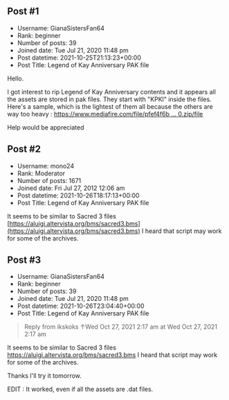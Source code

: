 ## Post #1
- Username: GianaSistersFan64
- Rank: beginner
- Number of posts: 39
- Joined date: Tue Jul 21, 2020 11:48 pm
- Post datetime: 2021-10-25T21:13:23+00:00
- Post Title: Legend of Kay Anniversary PAK file

Hello.

I got interest to rip Legend of Kay Anniversary contents and it appears all the assets are stored in pak files. They start with "KPKl" inside the files. Here's a sample, which is the lightest of them all because the others are way too heavy : [https://www.mediafire.com/file/pfef4f6b ... 0.zip/file](https://www.mediafire.com/file/pfef4f6b2e96gah/patch_coregame_0.zip/file)

Help would be appreciated
## Post #2
- Username: mono24
- Rank: Moderator
- Number of posts: 1671
- Joined date: Fri Jul 27, 2012 12:06 am
- Post datetime: 2021-10-26T18:17:13+00:00
- Post Title: Legend of Kay Anniversary PAK file

It seems to be similar to Sacred 3 files [https://aluigi.altervista.org/bms/sacred3.bms](https://aluigi.altervista.org/bms/sacred3.bms)
I heard that script may work for some of the archives.
## Post #3
- Username: GianaSistersFan64
- Rank: beginner
- Number of posts: 39
- Joined date: Tue Jul 21, 2020 11:48 pm
- Post datetime: 2021-10-26T23:04:40+00:00
- Post Title: Legend of Kay Anniversary PAK file

> Reply from ikskoks ↑Wed Oct 27, 2021 2:17 am at Wed Oct 27, 2021 2:17 am
>
> 
It seems to be similar to Sacred 3 files https://aluigi.altervista.org/bms/sacred3.bms
I heard that script may work for some of the archives.

Thanks  I'll try it tomorrow.

EDIT : It worked, even if all the assets are .dat files.
